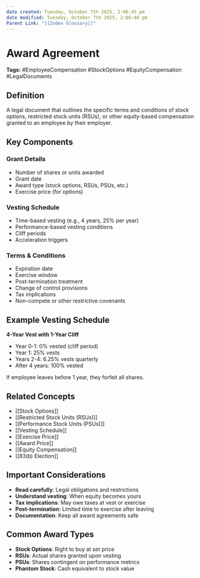 ```yaml
---
date created: Tuesday, October 7th 2025, 2:06:45 pm
date modified: Tuesday, October 7th 2025, 2:06:46 pm
Parent Link: "[[Index Glossary]]"
---
```


# Award Agreement

**Tags:** #EmployeeCompensation #StockOptions #EquityCompensation #LegalDocuments

## Definition

A legal document that outlines the specific terms and conditions of stock options, restricted stock units (RSUs), or other equity-based compensation granted to an employee by their employer.

## Key Components

### Grant Details

- Number of shares or units awarded
- Grant date
- Award type (stock options, RSUs, PSUs, etc.)
- Exercise price (for options)

### Vesting Schedule

- Time-based vesting (e.g., 4 years, 25% per year)
- Performance-based vesting conditions
- Cliff periods
- Acceleration triggers

### Terms & Conditions

- Expiration date
- Exercise window
- Post-termination treatment
- Change of control provisions
- Tax implications
- Non-compete or other restrictive covenants

## Example Vesting Schedule

**4-Year Vest with 1-Year Cliff**

- Year 0-1: 0% vested (cliff period)
- Year 1: 25% vests
- Years 2-4: 6.25% vests quarterly
- After 4 years: 100% vested

If employee leaves before 1 year, they forfeit all shares.

## Related Concepts

- [[Stock Options]]
- [[Restricted Stock Units (RSUs)]]
- [[Performance Stock Units (PSUs)]]
- [[Vesting Schedule]]
- [[Exercise Price]]
- [[Award Price]]
- [[Equity Compensation]]
- [[83(b) Election]]

## Important Considerations

- **Read carefully**: Legal obligations and restrictions
- **Understand vesting**: When equity becomes yours
- **Tax implications**: May owe taxes at vest or exercise
- **Post-termination**: Limited time to exercise after leaving
- **Documentation**: Keep all award agreements safe

## Common Award Types

- **Stock Options**: Right to buy at set price
- **RSUs**: Actual shares granted upon vesting
- **PSUs**: Shares contingent on performance metrics
- **Phantom Stock**: Cash equivalent to stock value
